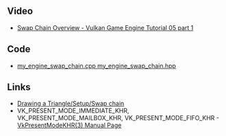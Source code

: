 ## Video
* [Swap Chain Overview - Vulkan Game Engine Tutorial 05 part 1](https://www.youtube.com/watch?v=IUYH74MqxOA)

## Code
* [my_engine_swap_chain.cpp my_engine_swap_chain.hpp](https://drive.google.com/drive/folders/1X0wUwujKw8OH2Z18OENadX0XBKWfU50w)

## Links
* [Drawing a Triangle/Setup/Swap chain](https://vulkan-tutorial.com/Drawing_a_triangle/Presentation/Swap_chain)
* VK_PRESENT_MODE_IMMEDIATE_KHR, VK_PRESENT_MODE_MAILBOX_KHR, VK_PRESENT_MODE_FIFO_KHR - [VkPresentModeKHR(3) Manual Page](https://www.khronos.org/registry/vulkan/specs/1.2-extensions/man/html/VkPresentModeKHR.html )
